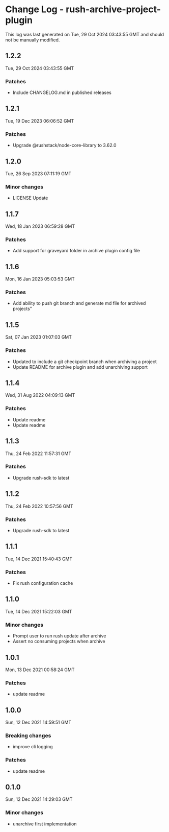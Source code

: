 # Change Log - rush-archive-project-plugin

This log was last generated on Tue, 29 Oct 2024 03:43:55 GMT and should not be manually modified.

## 1.2.2
Tue, 29 Oct 2024 03:43:55 GMT

### Patches

- Include CHANGELOG.md in published releases

## 1.2.1
Tue, 19 Dec 2023 06:06:52 GMT

### Patches

- Upgrade @rushstack/node-core-library to 3.62.0

## 1.2.0
Tue, 26 Sep 2023 07:11:19 GMT

### Minor changes

- LICENSE Update

## 1.1.7
Wed, 18 Jan 2023 06:59:28 GMT

### Patches

- Add support for graveyard folder in archive plugin config file

## 1.1.6
Mon, 16 Jan 2023 05:03:53 GMT

### Patches

- Add ability to push git branch and generate md file for archived projects"

## 1.1.5
Sat, 07 Jan 2023 01:07:03 GMT

### Patches

- Updated to include a git checkpoint branch when archiving a project
- Update README for archive plugin and add unarchiving support

## 1.1.4
Wed, 31 Aug 2022 04:09:13 GMT

### Patches

- Update readme
- Update readme

## 1.1.3
Thu, 24 Feb 2022 11:57:31 GMT

### Patches

- Upgrade rush-sdk to latest

## 1.1.2
Thu, 24 Feb 2022 10:57:56 GMT

### Patches

- Upgrade rush-sdk to latest

## 1.1.1
Tue, 14 Dec 2021 15:40:43 GMT

### Patches

- Fix rush configuration cache

## 1.1.0
Tue, 14 Dec 2021 15:22:03 GMT

### Minor changes

- Prompt user to run rush update after archive
- Assert no consuming projects when archive

## 1.0.1
Mon, 13 Dec 2021 00:58:24 GMT

### Patches

- update readme

## 1.0.0
Sun, 12 Dec 2021 14:59:51 GMT

### Breaking changes

- improve cli logging

### Patches

- update readme

## 0.1.0
Sun, 12 Dec 2021 14:29:03 GMT

### Minor changes

- unarchive first implementation

